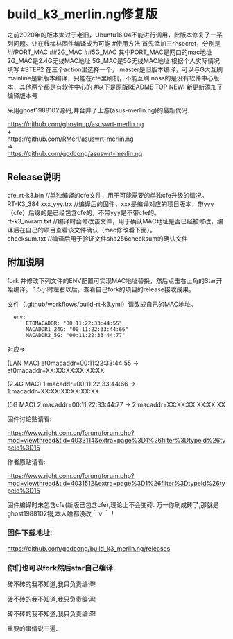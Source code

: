 # build_k3_merlin.ng修复版
之前2020年的版本太过于老旧，Ubuntu16.04不能进行调用，此版本修复了一系列问题。让在线梅林固件编译成为可能
#使用方法
首先添加三个secret，分别是
##PORT_MAC
##2G_MAC
##5G_MAC
其中PORT_MAC是网口的mac地址
2G_MAC是2.4G无线MAC地址
5G_MAC是5G无线MAC地址
根据个人实际情况填写
#STEP2
在三个action里选择一个，
master是旧版本编译，可以与G大互刷
mainline是新版本编译，只能在cfe里刷机，不能互刷
noss的是没有软件中心版本，其他两个都是有软件中心的
#以下是原版README
TOP NEW: 新更新添加了编译版本号


采用ghost1988102源码,并合并了上游(asus-merlin.ng)的最新代码.  

https://github.com/ghostnup/asuswrt-merlin.ng  
+  
https://github.com/RMerl/asuswrt-merlin.ng  
=>  
https://github.com/godcong/asuswrt-merlin.ng  


## Release说明 ##
cfe_rt-k3.bin //单独编译的cfe文件，用于可能需要的单独cfe升级的情况。  
RT-K3_384.xxx_yyy.trx //编译后的固件，xxx是编译对应的项目版本，带yyy（cfe）后缀的是已经包含cfe的，不带yyy是不带cfe的。  
rt-k3_nvram.txt //编译时会修改该文件，用于确认MAC地址是否已经被修改，编译后在自己的项目查看该文件确认（mac修改看下面）。  
checksum.txt //编译后用于验证文件sha256checksum的确认文件  

## 附加说明 ##
fork 并修改下列文件的ENV配置可实现MAC地址替换，然后点击右上角的Star开始编译。
1.5小时左右以后，查看自己fork的项目的release接收成果。

文件（.github/workflows/build-rt-k3.yml）请改成自己的MAC地址。

```
  env:
      ET0MACADDR: "00:11:22:33:44:55"    
      MACADDR1_24G: "00:11:22:33:44:66"
      MACADDR2_5G: "00:11:22:33:44:77"
```
对应=>  

(LAN MAC) et0macaddr=00:11:22:33:44:55 -> et0macaddr=XX:XX:XX:XX:XX:XX

(2.4G MAC) 1:macaddr=00:11:22:33:44:66 -> 1:macaddr=XX:XX:XX:XX:XX:XX

(5G MAC) 2:macaddr=00:11:22:33:44:77 -> 2:macaddr=XX:XX:XX:XX:XX:XX

固件讨论贴请看:


https://www.right.com.cn/forum/forum.php?mod=viewthread&tid=4033114&extra=page%3D1%26filter%3Dtypeid%26typeid%3D15


作者原贴请看:


https://www.right.com.cn/forum/forum.php?mod=viewthread&tid=4031512&extra=page%3D1%26filter%3Dtypeid%26typeid%3D15

固件编译时未包含cfe(新版已包含cfe),理论上不会变砖.
万一你刷成砖了,那就是ghost1988102锅,本人啥都没改＾ｖ＾！


### 固件下载地址: ###

https://github.com/godcong/build_k3_merlin.ng/releases

### 你们也可以fork然后star自己编译. ###


砖不砖的我不知道,我只负责编译!　　

砖不砖的我不知道,我只负责编译!　　

砖不砖的我不知道,我只负责编译!　　

重要的事情说三遍.　　



